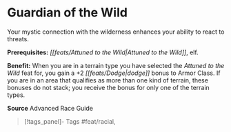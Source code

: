 ﻿---
cssclass: [feats]

---
# Guardian of the Wild

Your mystic connection with the wilderness enhances your ability to react to threats.

**Prerequisites:** _[[feats/Attuned to the Wild|Attuned to the Wild]]_, elf.

**Benefit:** When you are in a terrain type you have selected the _Attuned to the Wild_ feat for, you gain a +2 _[[feats/Dodge|dodge]]_ bonus to Armor Class. If you are in an area that qualifies as more than one kind of terrain, these bonuses do not stack; you receive the bonus for only one of the terrain types.

**Source** Advanced Race Guide
>[!tags_panel]- Tags
> #feat/racial, 